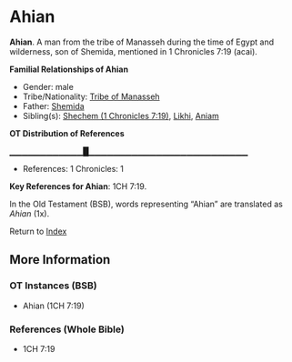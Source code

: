 # Ahian
**Ahian**. 
A man from the tribe of Manasseh during the time of Egypt and wilderness, son of Shemida, mentioned in 1 Chronicles 7:19 (acai). 




**Familial Relationships of Ahian**


* Gender: male
* Tribe/Nationality: [Tribe of Manasseh](../../../groups/md/acai/Manasseh.md)
* Father: [Shemida](Shemida.md)
* Sibling(s): [Shechem (1 Chronicles 7:19)](Shechem.3.md), [Likhi](Likhi.md), [Aniam](Aniam.md)


**OT Distribution of References**

▁▁▁▁▁▁▁▁▁▁▁▁█▁▁▁▁▁▁▁▁▁▁▁▁▁▁▁▁▁▁▁▁▁▁▁▁▁▁
* References: 1 Chronicles: 1



**Key References for Ahian**: 
1CH 7:19. 


In the Old Testament (BSB), words representing “Ahian” are translated as 
*Ahian* (1x). 




Return to [Index](00-Index.md)

## More Information

### OT Instances (BSB)

* Ahian (1CH 7:19)



### References (Whole Bible)

* 1CH 7:19




